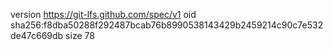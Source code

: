 version https://git-lfs.github.com/spec/v1
oid sha256:f8dba50288f292487bcab76b8990538143429b2459214c90c7e532de47c669db
size 78
